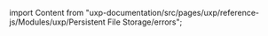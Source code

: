 
import Content from "uxp-documentation/src/pages/uxp/reference-js/Modules/uxp/Persistent File Storage/errors";

<Content query="product=photoshop"/>
